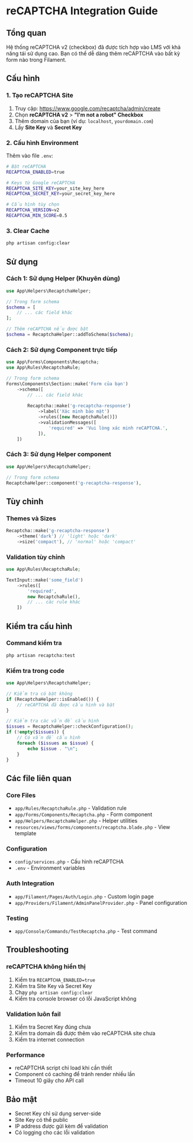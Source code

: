 # reCAPTCHA Integration Guide

## Tổng quan
Hệ thống reCAPTCHA v2 (checkbox) đã được tích hợp vào LMS với khả năng tái sử dụng cao. Bạn có thể dễ dàng thêm reCAPTCHA vào bất kỳ form nào trong Filament.

## Cấu hình

### 1. Tạo reCAPTCHA Site
1. Truy cập: https://www.google.com/recaptcha/admin/create
2. Chọn **reCAPTCHA v2** > **"I'm not a robot" Checkbox**
3. Thêm domain của bạn (ví dụ: `localhost`, `yourdomain.com`)
4. Lấy **Site Key** và **Secret Key**

### 2. Cấu hình Environment
Thêm vào file `.env`:
```bash
# Bật reCAPTCHA
RECAPTCHA_ENABLED=true

# Keys từ Google reCAPTCHA
RECAPTCHA_SITE_KEY=your_site_key_here
RECAPTCHA_SECRET_KEY=your_secret_key_here

# Cấu hình tùy chọn
RECAPTCHA_VERSION=v2
RECAPTCHA_MIN_SCORE=0.5
```

### 3. Clear Cache
```bash
php artisan config:clear
```

## Sử dụng

### Cách 1: Sử dụng Helper (Khuyên dùng)
```php
use App\Helpers\RecaptchaHelper;

// Trong form schema
$schema = [
    // ... các field khác
];

// Thêm reCAPTCHA nếu được bật
$schema = RecaptchaHelper::addToSchema($schema);
```

### Cách 2: Sử dụng Component trực tiếp
```php
use App\Forms\Components\Recaptcha;
use App\Rules\RecaptchaRule;

// Trong form schema
Forms\Components\Section::make('Form của bạn')
    ->schema([
        // ... các field khác
        
        Recaptcha::make('g-recaptcha-response')
            ->label('Xác minh bảo mật')
            ->rules([new RecaptchaRule()])
            ->validationMessages([
                'required' => 'Vui lòng xác minh reCAPTCHA.',
            ]),
    ])
```

### Cách 3: Sử dụng Helper component
```php
use App\Helpers\RecaptchaHelper;

// Trong form schema
RecaptchaHelper::component('g-recaptcha-response'),
```

## Tùy chỉnh

### Themes và Sizes
```php
Recaptcha::make('g-recaptcha-response')
    ->theme('dark') // 'light' hoặc 'dark'
    ->size('compact'), // 'normal' hoặc 'compact'
```

### Validation tùy chỉnh
```php
use App\Rules\RecaptchaRule;

TextInput::make('some_field')
    ->rules([
        'required',
        new RecaptchaRule(),
        // ... các rule khác
    ])
```

## Kiểm tra cấu hình

### Command kiểm tra
```bash
php artisan recaptcha:test
```

### Kiểm tra trong code
```php
use App\Helpers\RecaptchaHelper;

// Kiểm tra có bật không
if (RecaptchaHelper::isEnabled()) {
    // reCAPTCHA đã được cấu hình và bật
}

// Kiểm tra các vấn đề cấu hình
$issues = RecaptchaHelper::checkConfiguration();
if (!empty($issues)) {
    // Có vấn đề cấu hình
    foreach ($issues as $issue) {
        echo $issue . "\n";
    }
}
```

## Các file liên quan

### Core Files
- `app/Rules/RecaptchaRule.php` - Validation rule
- `app/Forms/Components/Recaptcha.php` - Form component
- `app/Helpers/RecaptchaHelper.php` - Helper utilities
- `resources/views/forms/components/recaptcha.blade.php` - View template

### Configuration
- `config/services.php` - Cấu hình reCAPTCHA
- `.env` - Environment variables

### Auth Integration
- `app/Filament/Pages/Auth/Login.php` - Custom login page
- `app/Providers/Filament/AdminPanelProvider.php` - Panel configuration

### Testing
- `app/Console/Commands/TestRecaptcha.php` - Test command

## Troubleshooting

### reCAPTCHA không hiển thị
1. Kiểm tra `RECAPTCHA_ENABLED=true`
2. Kiểm tra Site Key và Secret Key
3. Chạy `php artisan config:clear`
4. Kiểm tra console browser có lỗi JavaScript không

### Validation luôn fail
1. Kiểm tra Secret Key đúng chưa
2. Kiểm tra domain đã được thêm vào reCAPTCHA site chưa
3. Kiểm tra internet connection

### Performance
- reCAPTCHA script chỉ load khi cần thiết
- Component có caching để tránh render nhiều lần
- Timeout 10 giây cho API call

## Bảo mật
- Secret Key chỉ sử dụng server-side
- Site Key có thể public
- IP address được gửi kèm để validation
- Có logging cho các lỗi validation

